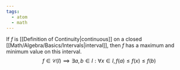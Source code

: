 ```yaml
---
tags:
  - atom
  - math
---
```

If $f$ is [[Definition of Continuity|continuous]] on a closed [[Math/Algebra/Basics/Intervals|interval]], then $f$ has a maximum and minimum value on this interval.
$$
f \in \mathcal{C}(I) \implies \exists a,b \in I : \forall x \in I, f(a) \le f(x) \le f(b)
$$